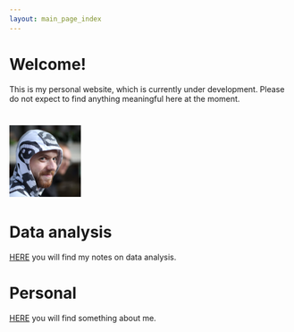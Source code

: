 ```yaml
---
layout: main_page_index
---
```

# Welcome!

This is my personal website, which is currently under development. Please do not expect to find anything meaningful here at the moment.

<h1>
<img src="./pictures/face.jpg" style="width:128px;height:128px;">
</h1>

# Data analysis

[HERE](./data_analysis/data_analysis_main.md) you will find my notes on data analysis.

# Personal

[HERE](./personal/personal_main.md) you will find something about me.
